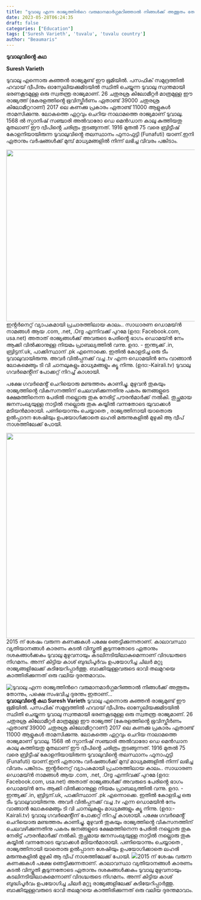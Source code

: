 ```yaml
---
title: "ടുവാലു എന്ന രാജ്യത്തിൻറെ വരുമാനമാർഗ്ഗമറിഞ്ഞാൽ നിങ്ങൾക്ക് അത്ഭുതം തോന്നും, പക്ഷെ സംഭവിച്ച ദുരന്തം ഇതാണ്..."
date: 2023-05-28T06:24:35
draft: false
categories: ["Education"]
tags: ['Suresh Varieth', 'tuvalu', 'tuvalu country']
author: "Beaumaris"
---
```


<strong>ടുവാലുവിൻ്റെ കഥ</strong>

<strong>Suresh Varieth</strong>

ടുവാലു എന്നൊരു കുഞ്ഞൻ രാജ്യമുണ്ട് ഈ ഭൂമിയിൽ. പസഫിക് സമുദ്രത്തിൽ ഹവായ് ദ്വീപിനും ഓസ്ട്രേലിയക്കുമിടയിൽ സ്ഥിതി ചെയ്യുന്ന ടുവാലു സ്വന്തമായി ഭരണകൂടമുള്ള ഒരു സ്വതന്ത്ര രാജ്യമാണ്. 26 ചതുരശ്ര കിലോമീറ്റർ മാത്രമുള്ള ഈ രാജ്യത്ത് (കേരളത്തിൻ്റെ ഭൂവിസ്തീർണം ഏതാണ്ട് 39000 ചതുരശ്ര കിലോമീറ്ററാണ്) 2017 ലെ കണക്കു പ്രകാരം ഏതാണ്ട് 11000 ആളുകൾ താമസിക്കുന്നു. ലോകത്തെ ഏറ്റവും ചെറിയ നാലാമത്തെ രാജ്യമാണ് ടുവാലു. 1568 ൽ സ്പാനിഷ് സഞ്ചാരി അൽവാരോ ഡെ മെൻഡാന കാലു കുത്തിയതു മുതലാണ് ഈ ദ്വീപിൻ്റെ ചരിത്രം തുടങ്ങുന്നത്. 1916 മുതൽ 75 വരെ ബ്രിട്ടീഷ് കോളനിയായിരുന്ന ടുവാലുവിൻ്റെ തലസ്ഥാനം ഫുനാഫുട്ടി (Funafuti) യാണ്.ഇനി ഏതാനും വർഷങ്ങൾക്ക് മുമ്പ് മാധ്യമങ്ങളിൽ നിന്ന് ലഭിച്ച വിവരം പങ്കിടാം.

<a href="https://cdn.boolokam.com/articles/2023/05/QQQQQWW.jpg"><img class="size-large wp-image-397265 aligncenter" src="https://cdn.boolokam.com/articles/2023/05/QQQQQWW-1024x588.jpg" alt="" width="800" height="459" /></a>ഇൻ്റർനെറ്റ് വ്യാപകമായി പ്രചാരത്തിലായ കാലം.. സാധാരണ ഡൊമയ്ൻ നാമങ്ങൾ ആയ .com, .net, .Org എന്നിവക്ക് പുറമേ (ഉദാ: ‌Facebook.com, usa.net) അതാത് രാജ്യങ്ങൾക്ക് അവരുടെ പേരിൻ്റെ ഭാഗം ഡൊമയ്ൻ നേം ആക്കി വിൽക്കാനുള്ള നിയമം പ്രാബല്യത്തിൽ വന്നു. ഉദാ. - ഇന്ത്യക്ക് .in, ബ്രിട്ടന്.uk, പാക്കിസ്ഥാന് .pk എന്നൊക്കെ. ഇതിൽ കോളടിച്ച ഒരു ടീം ടുവാലുവായിരുന്നു. അവർ വിൽപ്പനക്ക് വച്ച .tv എന്ന ഡൊമയിൻ നേം വാങ്ങാൻ ലോകമെങ്ങും ടി വി ചാനലുകളും മാധ്യമങ്ങളും ക്യൂ നിന്നു. (ഉദാ:-Kairali.tv) ടുവാലു ഗവർമെൻ്റിന് പോക്കറ്റ് നിറച്ച് കാശായി.

പക്ഷേ ഗവർമെൻ്റ് ചെറിയൊരു മണ്ടത്തരം കാണിച്ചു. മുഴുവൻ തുകയും രാജ്യത്തിൻ്റെ വികസനത്തിന് ചെലവഴിക്കുന്നതിനു പകരം ജനങ്ങളുടെ ക്ഷേമത്തിനെന്ന പേരിൽ നല്ലൊരു തുക നേരിട്ട് പൗരൻമാർക്ക് നൽകി. തുച്ഛമായ ജനസംഖ്യയുള്ള നാട്ടിൽ നല്ലൊരു തുക കയ്യിൽ വന്നതോടെ യുവാക്കൾ മടിയൻമാരായി. പണിയൊന്നും ചെയ്യാതെ , രാജ്യത്തിനായി യാതൊരു ഉൽപ്പാദന ശേഷിയും ഉപയോഗിക്കാതെ ലഹരി മരുന്നുകളിൽ മുഴുകി ആ ദ്വീപ് നാശത്തിലേക്ക് പോയി.

<a href="https://cdn.boolokam.com/articles/2023/05/DQQWEE.jpg"><img class="size-full wp-image-397266 aligncenter" src="https://cdn.boolokam.com/articles/2023/05/DQQWEE.jpg" alt="" width="976" height="549" /></a>2015 ന് ശേഷം വരുന്ന കണക്കുകൾ പക്ഷേ ഞെട്ടിക്കുന്നതാണ്. കാലാവസ്ഥാ വ്യതിയാനങ്ങൾ കാരണം കടൽ വിസ്തൃതി കൂടുന്നതോടെ ഏതാനും ദശകങ്ങൾക്കകം ടുവാലു മുഴുവനായും കടലിനടിയിലാകുമെന്നാണ് വിദഗ്ദ്ധരുടെ നിഗമനം. അന്ന് കിട്ടിയ കാശ് ബുദ്ധിപൂർവം ഉപയോഗിച്ച ചിലർ മറ്റു രാജ്യങ്ങളിലേക്ക് കുടിയേറിപ്പാർത്തു. ബാക്കിയുള്ളവരുടെ ഭാവി തലമുറയെ കാത്തിരിക്കുന്നത് ഒരു വലിയ ദുരന്തമാവാം.


![ടുവാലു എന്ന രാജ്യത്തിൻറെ വരുമാനമാർഗ്ഗമറിഞ്ഞാൽ നിങ്ങൾക്ക് അത്ഭുതം തോന്നും, പക്ഷെ സംഭവിച്ച ദുരന്തം ഇതാണ്...](https://cdn.boolokam.com/articles/2023/05/QQQQQWW-1024x588.jpg)**ടുവാലുവിൻ്റെ കഥ** **Suresh Varieth** ടുവാലു എന്നൊരു കുഞ്ഞൻ രാജ്യമുണ്ട് ഈ ഭൂമിയിൽ. പസഫിക് സമുദ്രത്തിൽ ഹവായ് ദ്വീപിനും ഓസ്ട്രേലിയക്കുമിടയിൽ സ്ഥിതി ചെയ്യുന്ന ടുവാലു സ്വന്തമായി ഭരണകൂടമുള്ള ഒരു സ്വതന്ത്ര രാജ്യമാണ്. 26 ചതുരശ്ര കിലോമീറ്റർ മാത്രമുള്ള ഈ രാജ്യത്ത് (കേരളത്തിൻ്റെ ഭൂവിസ്തീർണം ഏതാണ്ട് 39000 ചതുരശ്ര കിലോമീറ്ററാണ്) 2017 ലെ കണക്കു പ്രകാരം ഏതാണ്ട് 11000 ആളുകൾ താമസിക്കുന്നു. ലോകത്തെ ഏറ്റവും ചെറിയ നാലാമത്തെ രാജ്യമാണ് ടുവാലു. 1568 ൽ സ്പാനിഷ് സഞ്ചാരി അൽവാരോ ഡെ മെൻഡാന കാലു കുത്തിയതു മുതലാണ് ഈ ദ്വീപിൻ്റെ ചരിത്രം തുടങ്ങുന്നത്. 1916 മുതൽ 75 വരെ ബ്രിട്ടീഷ് കോളനിയായിരുന്ന ടുവാലുവിൻ്റെ തലസ്ഥാനം ഫുനാഫുട്ടി (Funafuti) യാണ്.ഇനി ഏതാനും വർഷങ്ങൾക്ക് മുമ്പ് മാധ്യമങ്ങളിൽ നിന്ന് ലഭിച്ച വിവരം പങ്കിടാം. [](https://cdn.boolokam.com/articles/2023/05/QQQQQWW.jpg)ഇൻ്റർനെറ്റ് വ്യാപകമായി പ്രചാരത്തിലായ കാലം.. സാധാരണ ഡൊമയ്ൻ നാമങ്ങൾ ആയ .com, .net, .Org എന്നിവക്ക് പുറമേ (ഉദാ: ‌Facebook.com, usa.net) അതാത് രാജ്യങ്ങൾക്ക് അവരുടെ പേരിൻ്റെ ഭാഗം ഡൊമയ്ൻ നേം ആക്കി വിൽക്കാനുള്ള നിയമം പ്രാബല്യത്തിൽ വന്നു. ഉദാ. - ഇന്ത്യക്ക് .in, ബ്രിട്ടന്.uk, പാക്കിസ്ഥാന് .pk എന്നൊക്കെ. ഇതിൽ കോളടിച്ച ഒരു ടീം ടുവാലുവായിരുന്നു. അവർ വിൽപ്പനക്ക് വച്ച .tv എന്ന ഡൊമയിൻ നേം വാങ്ങാൻ ലോകമെങ്ങും ടി വി ചാനലുകളും മാധ്യമങ്ങളും ക്യൂ നിന്നു. (ഉദാ:-Kairali.tv) ടുവാലു ഗവർമെൻ്റിന് പോക്കറ്റ് നിറച്ച് കാശായി. പക്ഷേ ഗവർമെൻ്റ് ചെറിയൊരു മണ്ടത്തരം കാണിച്ചു. മുഴുവൻ തുകയും രാജ്യത്തിൻ്റെ വികസനത്തിന് ചെലവഴിക്കുന്നതിനു പകരം ജനങ്ങളുടെ ക്ഷേമത്തിനെന്ന പേരിൽ നല്ലൊരു തുക നേരിട്ട് പൗരൻമാർക്ക് നൽകി. തുച്ഛമായ ജനസംഖ്യയുള്ള നാട്ടിൽ നല്ലൊരു തുക കയ്യിൽ വന്നതോടെ യുവാക്കൾ മടിയൻമാരായി. പണിയൊന്നും ചെയ്യാതെ , രാജ്യത്തിനായി യാതൊരു ഉൽപ്പാദന ശേഷിയും ഉപയോഗിക്കാതെ ലഹരി മരുന്നുകളിൽ മുഴുകി ആ ദ്വീപ് നാശത്തിലേക്ക് പോയി. [![](https://cdn.boolokam.com/articles/2023/05/DQQWEE.jpg)](https://cdn.boolokam.com/articles/2023/05/DQQWEE.jpg)2015 ന് ശേഷം വരുന്ന കണക്കുകൾ പക്ഷേ ഞെട്ടിക്കുന്നതാണ്. കാലാവസ്ഥാ വ്യതിയാനങ്ങൾ കാരണം കടൽ വിസ്തൃതി കൂടുന്നതോടെ ഏതാനും ദശകങ്ങൾക്കകം ടുവാലു മുഴുവനായും കടലിനടിയിലാകുമെന്നാണ് വിദഗ്ദ്ധരുടെ നിഗമനം. അന്ന് കിട്ടിയ കാശ് ബുദ്ധിപൂർവം ഉപയോഗിച്ച ചിലർ മറ്റു രാജ്യങ്ങളിലേക്ക് കുടിയേറിപ്പാർത്തു. ബാക്കിയുള്ളവരുടെ ഭാവി തലമുറയെ കാത്തിരിക്കുന്നത് ഒരു വലിയ ദുരന്തമാവാം.

